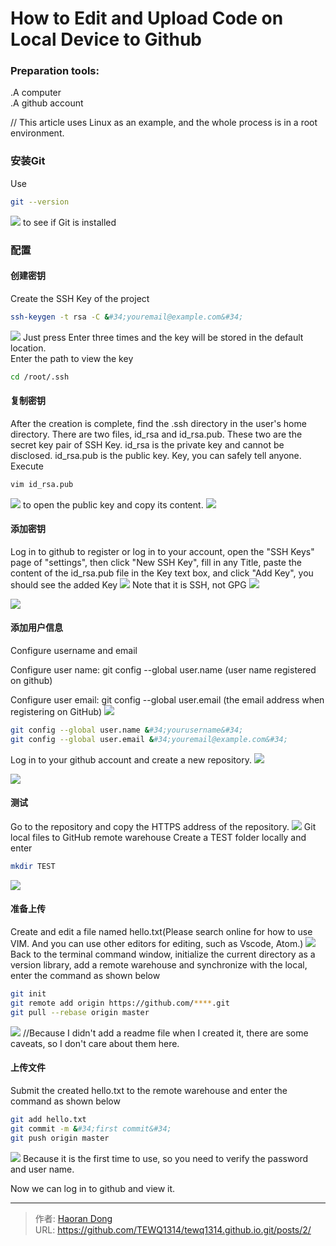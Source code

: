 # How to Edit and Upload Code on Local Device to Github

### Preparation tools:  
   .A computer  
   .A github account  
   
// This article uses Linux as an example, and the whole process is in a root environment.

### 安装Git
 Use 
 ``` bash
git --version
```
![](https://i.imgtg.com/2023/07/25/OhVyJa.jpg)
 to see if Git is installed
 ### 配置
 #### 创建密钥
 Create the SSH Key of the project
 ``` bash
 ssh-keygen -t rsa -C &#34;youremail@example.com&#34;
 ```
 ![](https://i.imgtg.com/2023/07/25/OhVgfS.jpg)
 Just press Enter three times and the key will be stored in the default location.  
 Enter the path to view the key
 ``` bash
 cd /root/.ssh
 ```

#### 复制密钥
After the creation is complete, find the .ssh directory in the user&#39;s home directory. There are two files, id_rsa and id_rsa.pub. These two are the secret key pair of SSH Key. id_rsa is the private key and cannot be disclosed. id_rsa.pub is the public key. Key, you can safely tell anyone.  
 Execute 
 
``` bash
vim id_rsa.pub 
```
 ![](https://i.imgtg.com/2023/07/25/OhVpBN.jpg)
to open the public key and copy its content.
![](https://i.imgtg.com/2023/07/25/OhVJKC.jpg)
 #### 添加密钥
Log in to github to register or log in to your account, open the &#34;SSH Keys&#34; page of &#34;settings&#34;, then click &#34;New SSH Key&#34;, fill in any Title, paste the content of the id_rsa.pub file in the Key text box, and click &#34;Add Key&#34;, you should see the added Key
 ![](https://i.imgtg.com/2023/07/25/OhVP0L.png)
 Note that it is SSH, not GPG
 ![](https://i.imgtg.com/2023/07/25/OhVQlU.png)
   
   ![](https://i.imgtg.com/2023/07/25/OhVVMc.jpg)
#### 添加用户信息
Configure username and email

 Configure user name: 
git config --global user.name (user name registered on github)

 Configure user email: 
git config --global user.email (the email address when registering on GitHub)
![](https://i.imgtg.com/2023/07/25/OhVcZv.jpg)
``` bash
git config --global user.name &#34;yourusername&#34;
git config --global user.email &#34;youremail@example.com&#34;
```
Log in to your github account and create a new repository.
![](https://i.imgtg.com/2023/07/25/OhVdcq.jpg)
  
  ![](https://i.imgtg.com/2023/07/25/OhVY7r.jpg)
#### 测试
Go to the repository and copy the HTTPS address of the repository.
![](https://i.imgtg.com/2023/07/25/OhV2JI.jpg)
Git local files to GitHub remote warehouse
Create a TEST folder locally and enter

``` bash
mkdir TEST
```
![](https://i.imgtg.com/2023/07/25/OhVlXG.jpg)
#### 准备上传
Create and edit a file named hello.txt(Please search online for how to use VIM.  And you can use other editors for editing, such as Vscode, Atom.)
![](https://i.imgtg.com/2023/07/25/OhVjz1.jpg)
Back to the terminal command window, initialize the current directory as a version library, add a remote warehouse and synchronize with the local, enter the command as shown below
``` bash
git init
git remote add origin https://github.com/****.git
git pull --rebase origin master
```
![](https://i.imgtg.com/2023/07/25/OhVXTF.jpg)
//Because I didn&#39;t add a readme file when I created it, there are some caveats, so I don&#39;t care about them here.
#### 上传文件
Submit the created hello.txt to the remote warehouse and enter the command as shown below
``` bash
git add hello.txt
git commit -m &#34;first commit&#34;
git push origin master
```
![](https://i.imgtg.com/2023/07/25/OhV6lD.jpg)
Because it is the first time to use, so you need to verify the password and user name.

Now we can log in to github and view it.

---

> 作者: [Haoran Dong](https://github.com/TEWQ1314)  
> URL: https://github.com/TEWQ1314/tewq1314.github.io.git/posts/2/  


